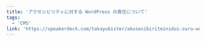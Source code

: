```yaml
---
title: 'アクセシビリティに対する WordPress の責任について'
tags:
  - 'CMS'
link: 'https://speakerdeck.com/takayukister/akusesibiriteinidui-suru-wordpress-falseze-ren-nituite'
---
```

